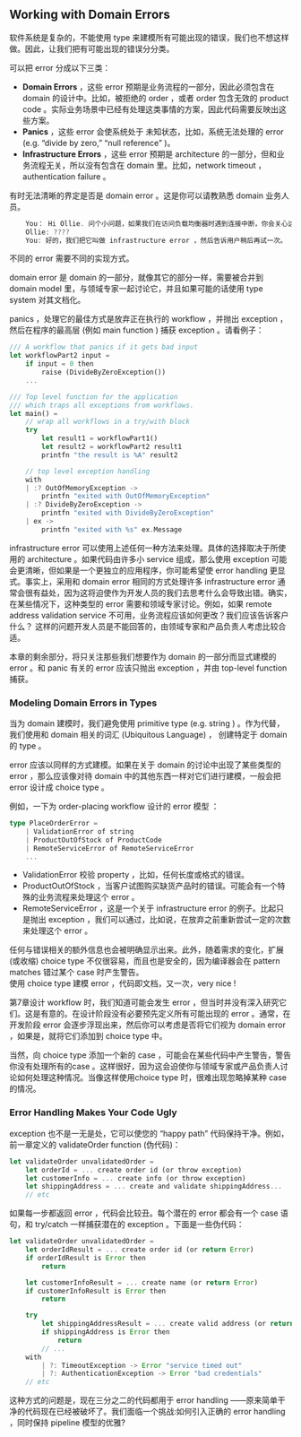 ## Working with Domain Errors

软件系统是复杂的，不能使用 type 来建模所有可能出现的错误，我们也不想这样做。因此，让我们把有可能出现的错误分分类。

可以把 error 分成以下三类：
* **Domain Errors** ，这些 error 预期是业务流程的一部分，因此必须包含在 domain 的设计中。比如，被拒绝的 order ，或者 order 包含无效的 product code 。实际业务场景中已经有处理这类事情的方案，因此代码需要反映出这些方案。
* **Panics** ，这些 error 会使系统处于 未知状态，比如，系统无法处理的 error (e.g. “divide by zero,” “null reference” )。
* **Infrastructure Errors** ，这些 error 预期是 architecture 的一部分，但和业务流程无关，所以没有包含在 domain 里。比如，network timeout ，authentication failure 。

有时无法清晰的界定是否是 domain error 。这是你可以请教熟悉 domain 业务人员。
```rust
    You： Hi Ollie. 问个小问题，如果我们在访问负载均衡器时遇到连接中断，你会关心这个问题吗?
    Ollie: ????
    You: 好的，我们把它叫做 infrastructure error ，然后告诉用户稍后再试一次。
```
不同的 error 需要不同的实现方式。

domain error 是 domain 的一部分，就像其它的部分一样，需要被合并到 domain model 里，与领域专家一起讨论它，并且如果可能的话使用 type system 对其文档化。

panics ，处理它的最佳方式是放弃正在执行的 workflow ，并抛出 exception ，然后在程序的最高层 (例如 main function ) 捕获 exception 。请看例子：
```rust
/// A workflow that panics if it gets bad input
let workflowPart2 input =
    if input = 0 then
        raise (DivideByZeroException())
    ...

/// Top level function for the application
/// which traps all exceptions from workflows.
let main() =
    // wrap all workflows in a try/with block
    try
        let result1 = workflowPart1()
        let result2 = workflowPart2 result1
        printfn "the result is %A" result2

    // top level exception handling
    with
    | :? OutOfMemoryException ->
        printfn "exited with OutOfMemoryException"
    | :? DivideByZeroException ->
        printfn "exited with DivideByZeroException"
    | ex ->
        printfn "exited with %s" ex.Message
```

infrastructure error 可以使用上述任何一种方法来处理。具体的选择取决于所使用的 architecture 。如果代码由许多小 service 组成，那么使用 exception 可能会更清晰，但如果是一个更独立的应用程序，你可能希望使 error handling 更显式。事实上，采用和 domain error 相同的方式处理许多 infrastructure error 通常会很有益处，因为这将迫使作为开发人员的我们去思考什么会导致出错。确实，在某些情况下，这种类型的 error 需要和领域专家讨论。例如，如果 remote address validation service 不可用，业务流程应该如何更改？我们应该告诉客户什么？
这样的问题开发人员是不能回答的，由领域专家和产品负责人考虑比较合适。

本章的剩余部分，将只关注那些我们想要作为 domain 的一部分而显式建模的 error 。和 panic 有关的 error 应该只抛出 exception ，并由 top-level function 捕获。 

### Modeling Domain Errors in Types

当为 domain 建模时，我们避免使用 primitive type (e.g. string ) 。作为代替，我们使用和 domain 相关的词汇 (Ubiquitous Language) ， 创建特定于 domain 的 type 。

error 应该以同样的方式建模。如果在关于 domain 的讨论中出现了某些类型的 error ，那么应该像对待 domain 中的其他东西一样对它们进行建模，一般会把 error 设计成 choice type 。

例如，一下为 order-placing workflow 设计的 error 模型 ：
```rust
type PlaceOrderError =
    | ValidationError of string
    | ProductOutOfStock of ProductCode
    | RemoteServiceError of RemoteServiceError
    ...
```

* ValidationError 校验 property ，比如，任何长度或格式的错误。
* ProductOutOfStock ，当客户试图购买缺货产品时的错误。可能会有一个特殊的业务流程来处理这个 error 。
* RemoteServiceError ，这是一个关于 infrastructure error 的例子。比起只是抛出 exception ，我们可以通过，比如说，在放弃之前重新尝试一定的次数来处理这个 error 。


任何与错误相关的额外信息也会被明确显示出来。此外，随着需求的变化，扩展(或收缩) choice type 不仅很容易，而且也是安全的，因为编译器会在 pattern matches 错过某个 case 时产生警告。  
使用 choice type 建模 error ，代码即文档，又一次，very nice !

第7章设计 workflow 时，我们知道可能会发生 error ，但当时并没有深入研究它们。这是有意的。在设计阶段没有必要预先定义所有可能出现的 error 。通常，在开发阶段 error 会逐步浮现出来，然后你可以考虑是否将它们视为 domain error ，如果是，就将它们添加到 choice type 中。

当然，向 choice type 添加一个新的 case ，可能会在某些代码中产生警告，警告你没有处理所有的case 。这样很好，因为这会迫使你与领域专家或产品负责人讨论如何处理这种情况。当像这样使用choice type 时，很难出现忽略掉某种 case 的情况。

### Error Handling Makes Your Code Ugly

exception 也不是一无是处，它可以使您的 “happy path” 代码保持干净。例如，前一章定义的 validateOrder function (伪代码)：
```rust
let validateOrder unvalidatedOrder =
    let orderId = ... create order id (or throw exception)
    let customerInfo = ... create info (or throw exception)
    let shippingAddress = ... create and validate shippingAddress...
    // etc
```
如果每一步都返回 error ，代码会比较丑。每个潜在的 error 都会有一个 case 语句，和 try/catch 一样捕获潜在的 exception 。下面是一些伪代码：
```rust
let validateOrder unvalidatedOrder =
    let orderIdResult = ... create order id (or return Error)
    if orderIdResult is Error then
        return

    let customerInfoResult = ... create name (or return Error)
    if customerInfoResult is Error then
        return

    try
        let shippingAddressResult = ... create valid address (or return Error)
        if shippingAddress is Error then
            return
        // ...
    with
        | ?: TimeoutException -> Error "service timed out"
        | ?: AuthenticationException -> Error "bad credentials"
    // etc
```
这种方式的问题是，现在三分之二的代码都用于 error handling ——原来简单干净的代码现在已经被破坏了。我们面临一个挑战:如何引入正确的 error handling ，同时保持 pipeline 模型的优雅?